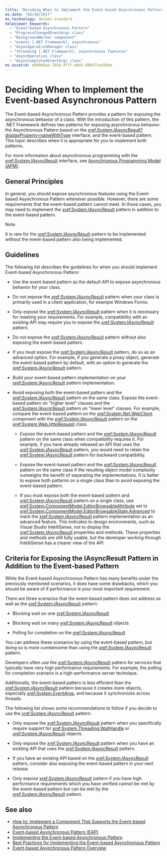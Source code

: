 ```yaml
---
title: "Deciding When to Implement the Event-based Asynchronous Pattern"
ms.date: "03/30/2017"
ms.technology: dotnet-standard
helpviewer_keywords:
  - "Event-based Asynchronous Pattern"
  - "ProgressChangedEventArgs class"
  - "BackgroundWorker component"
  - "events [.NET Framework], asynchronous"
  - "AsyncOperationManager class"
  - "threading [.NET Framework], asynchronous features"
  - "AsyncOperation class"
  - "AsyncCompletedEventArgs class"
ms.assetid: a00046aa-785d-4f7f-a8e5-d06475ea50da
---
```

# Deciding When to Implement the Event-based Asynchronous Pattern

The Event-based Asynchronous Pattern provides a pattern for exposing the asynchronous behavior of a class. With the introduction of this pattern, the .NET Framework defines two patterns for exposing asynchronous behavior: the Asynchronous Pattern based on the <xref:System.IAsyncResult?displayProperty=nameWithType> interface, and the event-based pattern. This topic describes when it is appropriate for you to implement both patterns.

For more information about asynchronous programming with the <xref:System.IAsyncResult> interface, see [Asynchronous Programming Model (APM)](../../../docs/standard/asynchronous-programming-patterns/asynchronous-programming-model-apm.md).

## General Principles

In general, you should expose asynchronous features using the Event-based Asynchronous Pattern whenever possible. However, there are some requirements that the event-based pattern cannot meet. In those cases, you may need to implement the <xref:System.IAsyncResult> pattern in addition to the event-based pattern.

> [!NOTE]
> It is rare for the <xref:System.IAsyncResult> pattern to be implemented without the event-based pattern also being implemented.

## Guidelines

The following list describes the guidelines for when you should implement Event-based Asynchronous Pattern:

- Use the event-based pattern as the default API to expose asynchronous behavior for your class.

- Do not expose the <xref:System.IAsyncResult> pattern when your class is primarily used in a client application, for example Windows Forms.

- Only expose the <xref:System.IAsyncResult> pattern when it is necessary for meeting your requirements. For example, compatibility with an existing API may require you to expose the <xref:System.IAsyncResult> pattern.

- Do not expose the <xref:System.IAsyncResult> pattern without also exposing the event-based pattern.

- If you must expose the <xref:System.IAsyncResult> pattern, do so as an advanced option. For example, if you generate a proxy object, generate the event-based pattern by default, with an option to generate the <xref:System.IAsyncResult> pattern.

- Build your event-based pattern implementation on your <xref:System.IAsyncResult> pattern implementation.

- Avoid exposing both the event-based pattern and the <xref:System.IAsyncResult> pattern on the same class. Expose the event-based pattern on "higher level" classes and the <xref:System.IAsyncResult> pattern on "lower level" classes. For example, compare the event-based pattern on the <xref:System.Net.WebClient> component with the <xref:System.IAsyncResult> pattern on the <xref:System.Web.HttpRequest> class.

  - Expose the event-based pattern and the <xref:System.IAsyncResult> pattern on the same class when compatibility requires it. For example, if you have already released an API that uses the <xref:System.IAsyncResult> pattern, you would need to retain the <xref:System.IAsyncResult> pattern for backward compatibility.

  - Expose the event-based pattern and the <xref:System.IAsyncResult> pattern on the same class if the resulting object model complexity outweighs the benefit of separating the implementations. It is better to expose both patterns on a single class than to avoid exposing the event-based pattern.

  - If you must expose both the event-based pattern and <xref:System.IAsyncResult> pattern on a single class, use <xref:System.ComponentModel.EditorBrowsableAttribute> set to <xref:System.ComponentModel.EditorBrowsableState.Advanced> to mark the <xref:System.IAsyncResult> pattern implementation as an advanced feature. This indicates to design environments, such as Visual Studio IntelliSense, not to display the <xref:System.IAsyncResult> properties and methods. These properties and methods are still fully usable, but the developer working through IntelliSense has a clearer view of the API.

## Criteria for Exposing the IAsyncResult Pattern in Addition to the Event-based Pattern

While the Event-based Asynchronous Pattern has many benefits under the previously mentioned scenarios, it does have some drawbacks, which you should be aware of if performance is your most important requirement.

There are three scenarios that the event-based pattern does not address as well as the <xref:System.IAsyncResult> pattern:

- Blocking wait on one <xref:System.IAsyncResult>

- Blocking wait on many <xref:System.IAsyncResult> objects

- Polling for completion on the <xref:System.IAsyncResult>

You can address these scenarios by using the event-based pattern, but doing so is more cumbersome than using the <xref:System.IAsyncResult> pattern.

Developers often use the <xref:System.IAsyncResult> pattern for services that typically have very high performance requirements. For example, the polling for completion scenario is a high-performance server technique.

Additionally, the event-based pattern is less efficient than the <xref:System.IAsyncResult> pattern because it creates more objects, especially <xref:System.EventArgs>, and because it synchronizes across threads.

The following list shows some recommendations to follow if you decide to use the <xref:System.IAsyncResult> pattern:

- Only expose the <xref:System.IAsyncResult> pattern when you specifically require support for <xref:System.Threading.WaitHandle> or <xref:System.IAsyncResult> objects.

- Only expose the <xref:System.IAsyncResult> pattern when you have an existing API that uses the <xref:System.IAsyncResult> pattern.

- If you have an existing API based on the <xref:System.IAsyncResult> pattern, consider also exposing the event-based pattern in your next release.

- Only expose <xref:System.IAsyncResult> pattern if you have high performance requirements which you have verified cannot be met by the event-based pattern but can be met by the <xref:System.IAsyncResult> pattern.

## See also

- [How to: Implement a Component That Supports the Event-based Asynchronous Pattern](../../../docs/standard/asynchronous-programming-patterns/component-that-supports-the-event-based-asynchronous-pattern.md)
- [Event-based Asynchronous Pattern (EAP)](../../../docs/standard/asynchronous-programming-patterns/event-based-asynchronous-pattern-eap.md)
- [Implementing the Event-based Asynchronous Pattern](../../../docs/standard/asynchronous-programming-patterns/implementing-the-event-based-asynchronous-pattern.md)
- [Best Practices for Implementing the Event-based Asynchronous Pattern](../../../docs/standard/asynchronous-programming-patterns/best-practices-for-implementing-the-event-based-asynchronous-pattern.md)
- [Event-based Asynchronous Pattern Overview](../../../docs/standard/asynchronous-programming-patterns/event-based-asynchronous-pattern-overview.md)
